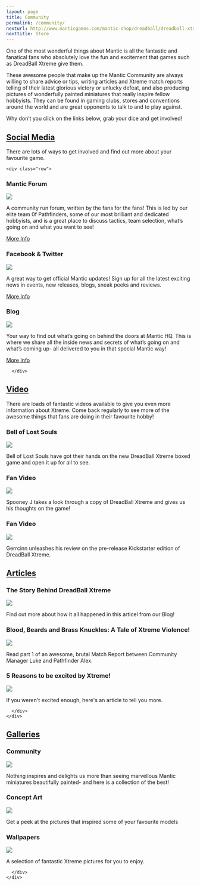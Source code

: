 ```yaml
---
layout: page
title: Community
permalink: /community/
nexturl: http://www.manticgames.com/mantic-shop/dreadball/dreadball-xtreme/product/dreadball-xtreme-boxed-game.html
nexttitle: Store
---
```


One of the most wonderful things about Mantic is all the fantastic and fanatical fans who absolutely love the fun and excitement that games such as DreadBall Xtreme give them.

These awesome people that make up the Mantic Community are always willing to share advice or tips, writing articles and Xtreme match reports telling of their latest glorious victory or unlucky defeat, and also producing pictures of wonderfully painted miniatures that really inspire fellow hobbyists. They can be found in gaming clubs, stores and conventions   around the world and are great opponents to talk to and to play against. 

Why don’t you click on the links below, grab your dice and get involved!


<div class="panel-group" id="accordion" role="tablist" aria-multiselectable="true">
  <div class="panel panel-default">
    <div class="panel-heading" role="tab" id="headingOne">
      <h2 class="panel-title">
	<a data-toggle="collapse" data-parent="#accordion" href="#collapseOne" aria-expanded="true" aria-controls="collapseOne">
	  Social Media
	</a>
      </h2>
    </div>
    <div id="collapseOne" class="panel-collapse collapse" role="tabpanel" aria-labelledby="headingOne">
      <div class="panel-body">

There are lots of ways to get involved and find out more about your favourite game.

<!-- Content Row -->
	<div class="row">
<div class="col-md-4">
<h3>Mantic Forum</h3>
<a href="http://manticforum.com/forum/dreadball-the-futuristic-sports-game/dreadball-xtreme"><img src="../img/forum.png" class="pull-left img-responsive " /></a>
<p>A community run forum, written by the fans for the fans!
This is led by our elite team 0f Pathfinders, some of our most brilliant and dedicated hobbyists, and is a great place to discuss tactics, team selection, what’s going on and what you want to see!
</p>
<a class="btn btn-default" href="http://manticforum.com/forum/dreadball-the-futuristic-sports-game/dreadball-xtreme">More Info</a>
</div>
<!-- /.col-md-4 -->
 <div class="col-md-4">
<h3>Facebook & Twitter</h3>
<a href="https://www.facebook.com/manticgames"><img src="../img/socialmedia.png" class="pull-left img-responsive " /></a>
<p>A great way to get official Mantic updates! Sign up for all the latest exciting news in events, new releases, blogs, sneak peeks and reviews. </p>
<a class="btn btn-default" href="https://www.facebook.com/manticgames">More Info</a>
</div>
<!-- /.col-md-4 -->
 <div class="col-md-4">
<h3>Blog</h3>
<a href="http://manticblog.com/"><img src="../img/blog.png" class="pull-left img-responsive " /></a>
<p>Your way to find out what’s going on behind the doors at Mantic HQ. This is where we share all the inside news and secrets of what’s going on and what’s coming up- all delivered to you in that special Mantic way!</p>
<a class="btn btn-default" href="/the-game/freeagents/">More Info</a>
</div>
<!-- /.col-md-4 -->
</div>
<!-- /.row -->

      </div>      

  </div>
  </div>
  <div class="panel panel-default">
    <div class="panel-heading" role="tab" id="headingTwo">
      <h2 class="panel-title">
        <a class="collapsed" data-toggle="collapse" data-parent="#accordion" href="#collapseTwo" aria-expanded="false" aria-controls="collapseTwo">
         Video
        </a>
      </h2>
    </div>
    <div id="collapseTwo" class="panel-collapse collapse" role="tabpanel" aria-labelledby="headingTwo">
      <div class="panel-body">



There are loads of fantastic videos available to give you even more information about Xtreme. Come back regularly to see more of the awesome things that fans are doing in their favourite hobby!

<!-- Content Row -->
<div class="row">
<div class="col-md-4">
<h3>Bell of Lost Souls</h3>
<img src="../img/Grogan.png" class="pull-left img-responsive " />
<p>Bell of Lost Souls have got their hands on the new DreadBall Xtreme boxed game and open it up for all to see.</p>
</div>
<!-- /.col-md-4 -->
 <div class="col-md-4">
<h3>Fan Video</h3>
<img src="../img/Grogan.png" class="pull-left img-responsive " />
<p>Spooney J takes a look through a copy of DreadBall Xtreme and gives us his thoughts on the game!</p>
</div>
<!-- /.col-md-4 -->
 <div class="col-md-4">
<h3>Fan Video</h3>
<img src="../img/Grogan.png" class="pull-left img-responsive " />
<p>Gerrcinn unleashes his review on the pre-release Kickstarter edition of DreadBall Xtreme.</p>
</div>
<!-- /.col-md-4 -->
</div>
<!-- /.row -->
      </div>
    </div>
  </div>
    <div class="panel panel-default">
    <div class="panel-heading" role="tab" id="headingThree">
      <h2 class="panel-title">
        <a class="collapsed" data-toggle="collapse" data-parent="#accordion" href="#collapseThree" aria-expanded="false" aria-controls="collapseThree">
          Articles
        </a>
      </h2>
    </div>
    <div id="collapseThree" class="panel-collapse collapse" role="tabpanel" aria-labelledby="headingThree">
      <div class="panel-body">

<!-- Content Row -->
<div class="row">
<div class="col-md-4">
<h3>The Story Behind DreadBall Xtreme</h3>
<img src="../img/Grogan.png" class="pull-left img-responsive " />
<p>Find out more about how it all happened in this articel from our Blog!</p>
</div>
<!-- /.col-md-4 -->
 <div class="col-md-4">
<h3>Blood, Beards and Brass Knuckles: A Tale of Xtreme Violence!</h3>
<img src="../img/Grogan.png" class="pull-left img-responsive " />
<p> Read part 1 of an awesome, brutal Match Report between Community Manager Luke and Pathfinder Alex.</p>
</div>
<!-- /.col-md-4 -->
 <div class="col-md-4">
<h3>5 Reasons to be excited by Xtreme! </h3>
<img src="../img/Grogan.png" class="pull-left img-responsive " />
<p>If you weren't excited enough, here's an article to tell you more.</p>
</div>
<!-- /.col-md-4 -->
</div>
<!-- /.row -->

      </div>
    </div>
  </div>
   <div class="panel panel-default">
    <div class="panel-heading" role="tab" id="headingFour">
      <h2 class="panel-title">
        <a class="collapsed" data-toggle="collapse" data-parent="#accordion" href="#collapseFour" aria-expanded="false" aria-controls="collapseFour">
          Galleries
        </a>
      </h2>
    </div>
    <div id="collapseFour" class="panel-collapse collapse" role="tabpanel" aria-labelledby="headingFour">
      <div class="panel-body">

<!-- Content Row -->
<div class="row">
<div class="col-md-4">
<h3>Community</h3>
<img src="../img/community.png" class="pull-left img-responsive " />
<p>Nothing inspires and delights us more than seeing marvellous Mantic miniatures beautifully painted- and here is a collection of the best!  </p>
</div>
<!-- /.col-md-4 -->
 <div class="col-md-4">
<h3>Concept Art</h3>
<img src="../img/conceptart.png" class="pull-left img-responsive " />
<p>Get a peek at the pictures that inspired some of your favourite models</p>
</div>
<!-- /.col-md-4 -->
 <div class="col-md-4">
<h3>Wallpapers</h3>
<img src="../img/wallpaper.png" class="pull-left img-responsive " />
<p>A selection of fantastic Xtreme pictures for you to enjoy.</p>
</div>
<!-- /.col-md-4 -->
</div>
<!-- /.row -->

      </div>
    </div>
  </div>
</div>
